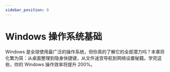```yaml
---
sidebar_position: 0
---
```


# Windows 操作系统基础

Windows 是全球使用最广泛的操作系统，但你真的了解它的全部潜力吗？本章将化繁为简：从桌面整理到隐身快捷键，从文件迷宫导航到网络设置秘籍。学完这些，你的 Windows 操作效率将提升 200%。

